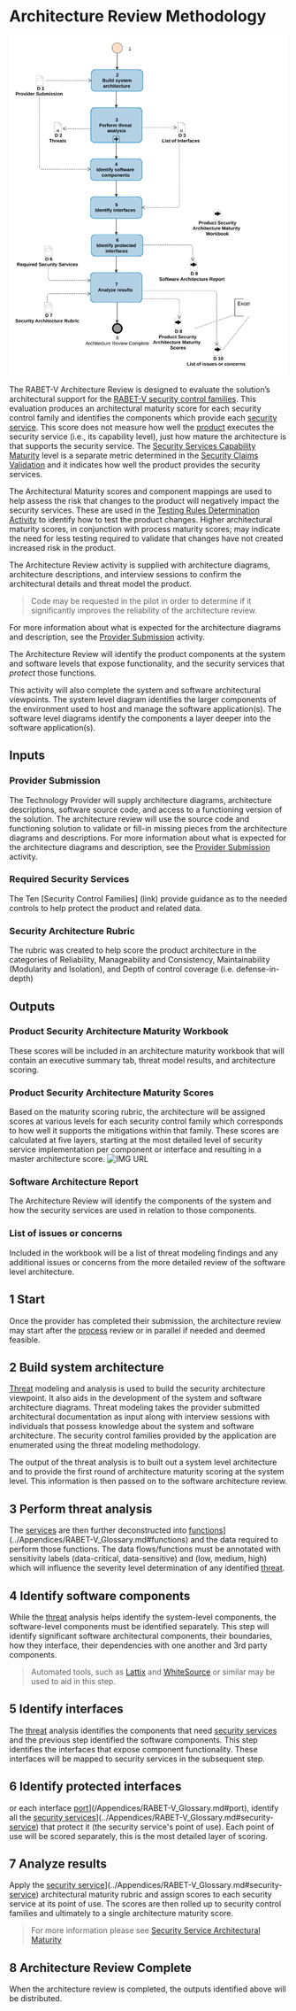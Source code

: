 


# Architecture Review Methodology

![Image of Architecture Review Methodology](Architecture_Review_Methodology_files/_19_0_3_43701b0_1585746146678_950815_14100.svg)

The RABET-V Architecture Review is designed to evaluate the solution’s architectural support for the [RABET-V security control families](/Overview/Security_Control_Family.md). This evaluation produces an architectural maturity score for each security control family and identifies the components which provide each [security service](#security-service). This score does not measure how well the [product](#product) executes the security service (i.e., its capability level), just how mature the architecture is that supports the security service. The [Security Services Capability Maturity](/Security_Services_Capability_Maturity_Index/README.md) level is a separate metric determined in the [Security Claims Validation](/Activities/Security_Claims_Validation.md) and it indicates how well the product provides the security services.

The Architectural Maturity scores and component mappings are used to help assess the risk that changes to the product will negatively impact the security services. These are used in the [Testing Rules Determination Activity](/Activities/Testing_Rules_Determination.md) to identify how to test the product changes. Higher architectural maturity scores, in conjunction with process maturity scores; may indicate the need for less testing required to validate that changes have not created increased risk in the product.

The Architecture Review activity is supplied with architecture diagrams, architecture descriptions, and interview sessions to confirm the architectural details and threat model the product.

> Code may be requested in the pilot in order to determine if it significantly improves the reliability of the architecture review.

For more information about what is expected for the architecture diagrams and description, see the [Provider Submission](/Activities/Provider_Submission.md) activity.

The Architecture Review will identify the product components at the system and software levels that expose functionality, and the security services that *protect* those functions.

This activity will also complete the system and software architectural viewpoints. The system level diagram identifies the larger components of the environment used to host and manage the software application(s). The software level diagrams identify the components a layer deeper into the software application(s).

## Inputs

### Provider Submission

The Technology Provider will supply architecture diagrams, architecture descriptions, software source code, and access to a functioning version of the solution. The architecture review will use the source code and functioning solution to validate or fill-in missing pieces from the architecture diagrams and descriptions. For more information about what is expected for the architecture diagrams and description, see the [Provider Submission](/Activities/Provider_Submission.md) activity.

### Required Security Services

The Ten [Security Control Families] (link) provide guidance as to the needed controls to help protect the product and related data.

### Security Architecture Rubric

The rubric was created to help score the product architecture in the categories of Reliability, Manageability and Consistency, Maintainability (Modularity and Isolation), and Depth of control coverage (i.e. defense-in-depth)

## Outputs

### Product Security Architecture Maturity Workbook

These scores will be included in an architecture maturity workbook that will contain an executive summary tab, threat model results, and architecture scoring.

### Product Security Architecture Maturity Scores

Based on the maturity scoring rubric, the architecture will be assigned scores at various levels for each security control family which corresponds to how well it supports the mitigations within that family. These scores are calculated at five layers, starting at the most detailed level of security service implementation per component or interface and resulting in a master architecture score. ![IMG URL]()

### Software Architecture Report

The Architecture Review will identify the components of the system and how the security services are used in relation to those components. 

### List of issues or concerns

Included in the workbook will be a list of threat modeling findings and any additional issues or concerns from the more detailed review of the software level architecture.

## 1 Start

Once the provider has completed their submission, the architecture review may start after the [process](#process) review or in parallel if needed and deemed feasible.

## 2 Build system architecture

[Threat](#threat) modeling and analysis is used to build the security architecture viewpoint. It also aids in the development of the system and software architecture diagrams. Threat modeling takes the provider submitted architectural documentation as input along with interview sessions with individuals that possess knowledge about the system and software architecture. The security control families provided by the application are enumerated using the threat modeling methodology. 

The output of the threat analysis is to built out a system level architecture and to provide the first round of architecture maturity scoring at the system level. This information is then passed on to the software architecture review.

## 3 Perform threat analysis

The [services](#services) are then further deconstructed into [functions](#functions)](../Appendices/RABET-V_Glossary.md#functions) and the data required to perform those functions. The data flows/functions must be annotated with sensitivity labels (data-critical, data-sensitive) and  (low, medium, high) which will influence the severity level determination of any identified [threat](#threat).

## 4 Identify software components

While the [threat](#threat) analysis helps identify the system-level components, the software-level components must be identified separately. This step will identify significant software architectural components, their boundaries, how they interface, their dependencies with one another and 3rd party components.

>  Automated tools, such as [Lattix](https://www.lattix.com/) and [WhiteSource](https://whitesourcesoftware.com) or similar may be used to aid in this step.

## 5 Identify interfaces

The [threat](#threat) analysis identifies the components that need [security services](#security-service) and the previous step identified the software components. This step identifies the interfaces that expose component functionality. These interfaces will be mapped to security services in the subsequent step.

## 6 Identify protected interfaces

or each interface [port](#port)](/Appendices/RABET-V_Glossary.md#port), identify all the [security services](#security-service)](../Appendices/RABET-V_Glossary.md#security-[service](#services)) that protect it (the security service's point of use). Each point of use will be scored separately, this is the most detailed layer of scoring.

## 7 Analyze results

Apply the [security service](#security-service)](../Appendices/RABET-V_Glossary.md#security-[service](#services)) architectural maturity rubric and assign scores to each security service at its point of use.  The scores are then rolled up to security control families and ultimately to a single architecture maturity score. 

> For more information please see [Security Service Architectural Maturity](/Security_Services_Architectural_Maturity_Index/README.md)

## 8 Architecture Review Complete

When the architecture review is completed, the outputs identified above will be distributed.
